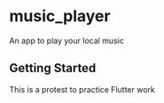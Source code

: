 # music_player

An app to play your local music

## Getting Started

This is a protest to practice Flutter work
